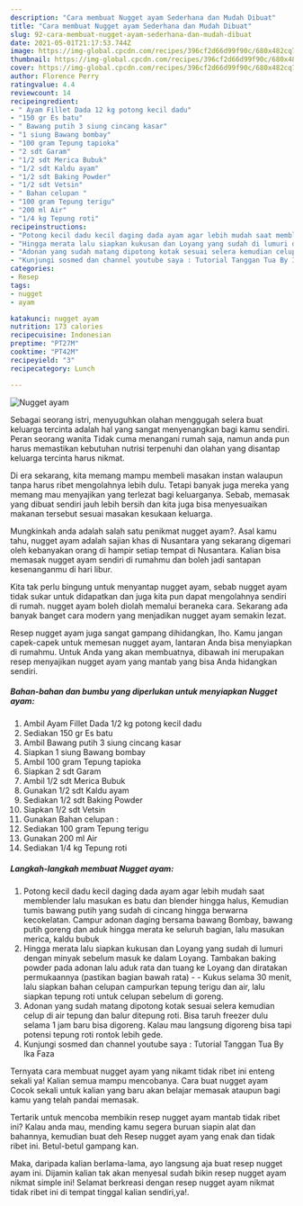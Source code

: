 ```yaml
---
description: "Cara membuat Nugget ayam Sederhana dan Mudah Dibuat"
title: "Cara membuat Nugget ayam Sederhana dan Mudah Dibuat"
slug: 92-cara-membuat-nugget-ayam-sederhana-dan-mudah-dibuat
date: 2021-05-01T21:17:53.744Z
image: https://img-global.cpcdn.com/recipes/396cf2d66d99f90c/680x482cq70/nugget-ayam-foto-resep-utama.jpg
thumbnail: https://img-global.cpcdn.com/recipes/396cf2d66d99f90c/680x482cq70/nugget-ayam-foto-resep-utama.jpg
cover: https://img-global.cpcdn.com/recipes/396cf2d66d99f90c/680x482cq70/nugget-ayam-foto-resep-utama.jpg
author: Florence Perry
ratingvalue: 4.4
reviewcount: 14
recipeingredient:
- " Ayam Fillet Dada 12 kg potong kecil dadu"
- "150 gr Es batu"
- " Bawang putih 3 siung cincang kasar"
- "1 siung Bawang bombay"
- "100 gram Tepung tapioka"
- "2 sdt Garam"
- "1/2 sdt Merica Bubuk"
- "1/2 sdt Kaldu ayam"
- "1/2 sdt Baking Powder"
- "1/2 sdt Vetsin"
- " Bahan celupan "
- "100 gram Tepung terigu"
- "200 ml Air"
- "1/4 kg Tepung roti"
recipeinstructions:
- "Potong kecil dadu kecil daging dada ayam agar lebih mudah saat memblender lalu masukan es batu dan blender hingga halus, Kemudian tumis bawang putih yang sudah di cincang hingga berwarna kecokelatan. Campur adonan daging bersama bawang Bombay, bawang putih goreng dan aduk hingga merata ke seluruh bagian, lalu masukan merica, kaldu bubuk"
- "Hingga merata lalu siapkan kukusan dan Loyang yang sudah di lumuri dengan minyak sebelum masuk ke dalam Loyang. Tambakan baking powder pada adonan lalu aduk rata dan tuang ke Loyang dan diratakan permukaannya (pastikan bagian bawah rata)   Kukus selama 30 menit, lalu siapkan bahan celupan campurkan tepung terigu dan air, lalu siapkan tepung roti untuk celupan sebelum di goreng."
- "Adonan yang sudah matang dipotong kotak sesuai selera kemudian celup di air tepung dan balur ditepung roti. Bisa taruh freezer dulu selama 1 jam baru bisa digoreng. Kalau mau langsung digoreng bisa tapi potensi tepung roti rontok lebih gede."
- "Kunjungi sosmed dan channel youtube saya : Tutorial Tanggan Tua By Ika Faza"
categories:
- Resep
tags:
- nugget
- ayam

katakunci: nugget ayam 
nutrition: 173 calories
recipecuisine: Indonesian
preptime: "PT27M"
cooktime: "PT42M"
recipeyield: "3"
recipecategory: Lunch

---
```



![Nugget ayam](https://img-global.cpcdn.com/recipes/396cf2d66d99f90c/680x482cq70/nugget-ayam-foto-resep-utama.jpg)

Sebagai seorang istri, menyuguhkan olahan menggugah selera buat keluarga tercinta adalah hal yang sangat menyenangkan bagi kamu sendiri. Peran seorang  wanita Tidak cuma menangani rumah saja, namun anda pun harus memastikan kebutuhan nutrisi terpenuhi dan olahan yang disantap keluarga tercinta harus nikmat.

Di era  sekarang, kita memang mampu membeli masakan instan walaupun tanpa harus ribet mengolahnya lebih dulu. Tetapi banyak juga mereka yang memang mau menyajikan yang terlezat bagi keluarganya. Sebab, memasak yang dibuat sendiri jauh lebih bersih dan kita juga bisa menyesuaikan makanan tersebut sesuai masakan kesukaan keluarga. 



Mungkinkah anda adalah salah satu penikmat nugget ayam?. Asal kamu tahu, nugget ayam adalah sajian khas di Nusantara yang sekarang digemari oleh kebanyakan orang di hampir setiap tempat di Nusantara. Kalian bisa memasak nugget ayam sendiri di rumahmu dan boleh jadi santapan kesenanganmu di hari libur.

Kita tak perlu bingung untuk menyantap nugget ayam, sebab nugget ayam tidak sukar untuk didapatkan dan juga kita pun dapat mengolahnya sendiri di rumah. nugget ayam boleh diolah memalui beraneka cara. Sekarang ada banyak banget cara modern yang menjadikan nugget ayam semakin lezat.

Resep nugget ayam juga sangat gampang dihidangkan, lho. Kamu jangan capek-capek untuk memesan nugget ayam, lantaran Anda bisa menyiapkan di rumahmu. Untuk Anda yang akan membuatnya, dibawah ini merupakan resep menyajikan nugget ayam yang mantab yang bisa Anda hidangkan sendiri.

<!--inarticleads1-->

##### Bahan-bahan dan bumbu yang diperlukan untuk menyiapkan Nugget ayam:

1. Ambil  Ayam Fillet Dada 1/2 kg potong kecil dadu
1. Sediakan 150 gr Es batu
1. Ambil  Bawang putih 3 siung cincang kasar
1. Siapkan 1 siung Bawang bombay
1. Ambil 100 gram Tepung tapioka
1. Siapkan 2 sdt Garam
1. Ambil 1/2 sdt Merica Bubuk
1. Gunakan 1/2 sdt Kaldu ayam
1. Sediakan 1/2 sdt Baking Powder
1. Siapkan 1/2 sdt Vetsin
1. Gunakan  Bahan celupan :
1. Sediakan 100 gram Tepung terigu
1. Gunakan 200 ml Air
1. Sediakan 1/4 kg Tepung roti




<!--inarticleads2-->

##### Langkah-langkah membuat Nugget ayam:

1. Potong kecil dadu kecil daging dada ayam agar lebih mudah saat memblender lalu masukan es batu dan blender hingga halus, Kemudian tumis bawang putih yang sudah di cincang hingga berwarna kecokelatan. Campur adonan daging bersama bawang Bombay, bawang putih goreng dan aduk hingga merata ke seluruh bagian, lalu masukan merica, kaldu bubuk
1. Hingga merata lalu siapkan kukusan dan Loyang yang sudah di lumuri dengan minyak sebelum masuk ke dalam Loyang. Tambakan baking powder pada adonan lalu aduk rata dan tuang ke Loyang dan diratakan permukaannya (pastikan bagian bawah rata)  -  - Kukus selama 30 menit, lalu siapkan bahan celupan campurkan tepung terigu dan air, lalu siapkan tepung roti untuk celupan sebelum di goreng.
1. Adonan yang sudah matang dipotong kotak sesuai selera kemudian celup di air tepung dan balur ditepung roti. Bisa taruh freezer dulu selama 1 jam baru bisa digoreng. Kalau mau langsung digoreng bisa tapi potensi tepung roti rontok lebih gede.
1. Kunjungi sosmed dan channel youtube saya : Tutorial Tanggan Tua By Ika Faza




Ternyata cara membuat nugget ayam yang nikamt tidak ribet ini enteng sekali ya! Kalian semua mampu mencobanya. Cara buat nugget ayam Cocok sekali untuk kalian yang baru akan belajar memasak ataupun bagi kamu yang telah pandai memasak.

Tertarik untuk mencoba membikin resep nugget ayam mantab tidak ribet ini? Kalau anda mau, mending kamu segera buruan siapin alat dan bahannya, kemudian buat deh Resep nugget ayam yang enak dan tidak ribet ini. Betul-betul gampang kan. 

Maka, daripada kalian berlama-lama, ayo langsung aja buat resep nugget ayam ini. Dijamin kalian tak akan menyesal sudah bikin resep nugget ayam nikmat simple ini! Selamat berkreasi dengan resep nugget ayam nikmat tidak ribet ini di tempat tinggal kalian sendiri,ya!.

